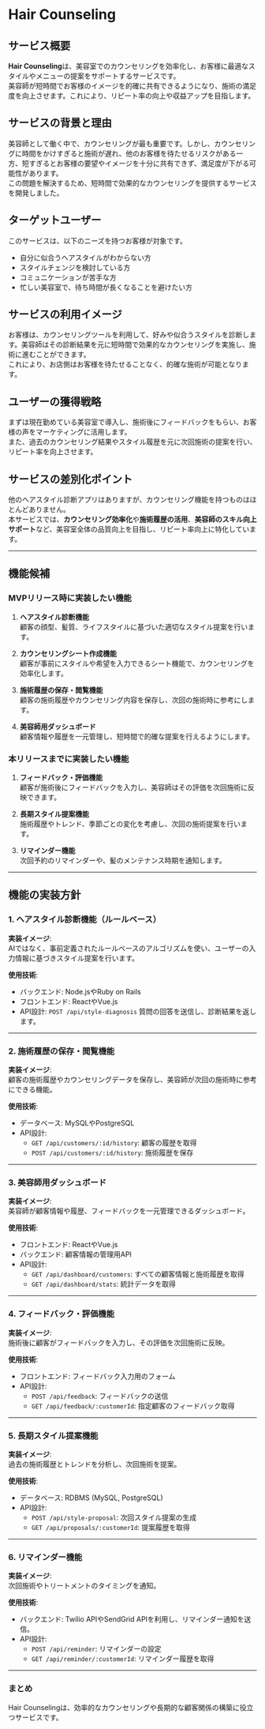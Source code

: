 # Hair Counseling

## サービス概要
**Hair Counseling**は、美容室でのカウンセリングを効率化し、お客様に最適なスタイルやメニューの提案をサポートするサービスです。  
美容師が短時間でお客様のイメージを的確に共有できるようになり、施術の満足度を向上させます。これにより、リピート率の向上や収益アップを目指します。

## サービスの背景と理由
美容師として働く中で、カウンセリングが最も重要です。しかし、カウンセリングに時間をかけすぎると施術が遅れ、他のお客様を待たせるリスクがある一方、短すぎるとお客様の要望やイメージを十分に共有できず、満足度が下がる可能性があります。  
この問題を解決するため、短時間で効果的なカウンセリングを提供するサービスを開発しました。

## ターゲットユーザー
このサービスは、以下のニーズを持つお客様が対象です。

- 自分に似合うヘアスタイルがわからない方
- スタイルチェンジを検討している方
- コミュニケーションが苦手な方
- 忙しい美容室で、待ち時間が長くなることを避けたい方

## サービスの利用イメージ
お客様は、カウンセリングツールを利用して、好みや似合うスタイルを診断します。美容師はその診断結果を元に短時間で効果的なカウンセリングを実施し、施術に進むことができます。  
これにより、お店側はお客様を待たせることなく、的確な施術が可能となります。

## ユーザーの獲得戦略
まずは現在勤めている美容室で導入し、施術後にフィードバックをもらい、お客様の声をマーケティングに活用します。  
また、過去のカウンセリング結果やスタイル履歴を元に次回施術の提案を行い、リピート率を向上させます。

## サービスの差別化ポイント
他のヘアスタイル診断アプリはありますが、カウンセリング機能を持つものはほとんどありません。  
本サービスでは、**カウンセリング効率化**や**施術履歴の活用**、**美容師のスキル向上サポート**など、美容室全体の品質向上を目指し、リピート率向上に特化しています。

---

## 機能候補

### MVPリリース時に実装したい機能
1. **ヘアスタイル診断機能**  
   顧客の顔型、髪質、ライフスタイルに基づいた適切なスタイル提案を行います。

2. **カウンセリングシート作成機能**  
   顧客が事前にスタイルや希望を入力できるシート機能で、カウンセリングを効率化します。

3. **施術履歴の保存・閲覧機能**  
   顧客の施術履歴やカウンセリング内容を保存し、次回の施術時に参考にします。

4. **美容師用ダッシュボード**  
   顧客情報や履歴を一元管理し、短時間で的確な提案を行えるようにします。

### 本リリースまでに実装したい機能
1. **フィードバック・評価機能**  
   顧客が施術後にフィードバックを入力し、美容師はその評価を次回施術に反映できます。

2. **長期スタイル提案機能**  
   施術履歴やトレンド、季節ごとの変化を考慮し、次回の施術提案を行います。

3. **リマインダー機能**  
   次回予約のリマインダーや、髪のメンテナンス時期を通知します。

---

## 機能の実装方針

### 1. ヘアスタイル診断機能（ルールベース）
**実装イメージ**:  
AIではなく、事前定義されたルールベースのアルゴリズムを使い、ユーザーの入力情報に基づきスタイル提案を行います。

**使用技術**:
- バックエンド: Node.jsやRuby on Rails
- フロントエンド: ReactやVue.js
- API設計: `POST /api/style-diagnosis` 質問の回答を送信し、診断結果を返します。

---

### 2. 施術履歴の保存・閲覧機能
**実装イメージ**:  
顧客の施術履歴やカウンセリングデータを保存し、美容師が次回の施術時に参考にできる機能。

**使用技術**:
- データベース: MySQLやPostgreSQL
- API設計:  
  - `GET /api/customers/:id/history`: 顧客の履歴を取得  
  - `POST /api/customers/:id/history`: 施術履歴を保存

---

### 3. 美容師用ダッシュボード
**実装イメージ**:  
美容師が顧客情報や履歴、フィードバックを一元管理できるダッシュボード。

**使用技術**:
- フロントエンド: ReactやVue.js
- バックエンド: 顧客情報の管理用API
- API設計:  
  - `GET /api/dashboard/customers`: すべての顧客情報と施術履歴を取得  
  - `GET /api/dashboard/stats`: 統計データを取得

---

### 4. フィードバック・評価機能
**実装イメージ**:  
施術後に顧客がフィードバックを入力し、その評価を次回施術に反映。

**使用技術**:
- フロントエンド: フィードバック入力用のフォーム
- API設計:  
  - `POST /api/feedback`: フィードバックの送信  
  - `GET /api/feedback/:customerId`: 指定顧客のフィードバック取得

---

### 5. 長期スタイル提案機能
**実装イメージ**:  
過去の施術履歴とトレンドを分析し、次回施術を提案。

**使用技術**:
- データベース: RDBMS (MySQL, PostgreSQL)
- API設計:  
  - `POST /api/style-proposal`: 次回スタイル提案の生成  
  - `GET /api/proposals/:customerId`: 提案履歴を取得

---

### 6. リマインダー機能
**実装イメージ**:  
次回施術やトリートメントのタイミングを通知。

**使用技術**:
- バックエンド: Twilio APIやSendGrid APIを利用し、リマインダー通知を送信。
- API設計:  
  - `POST /api/reminder`: リマインダーの設定  
  - `GET /api/reminder/:customerId`: リマインダー履歴を取得

---

### まとめ
Hair Counselingは、効率的なカウンセリングや長期的な顧客関係の構築に役立つサービスです。
